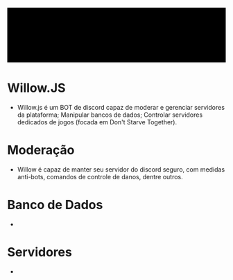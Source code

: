 ![Logotipo](source/assets/splash_art.jpg)

# Willow.JS
- Willow.js é um BOT de discord capaz de moderar e gerenciar servidores da plataforma; Manipular bancos de dados; Controlar servidores dedicados de jogos (focada em Don't Starve Together).

# Moderação
- Willow é capaz de manter seu servidor do discord seguro, com medidas anti-bots, comandos de controle de danos, dentre outros.

# Banco de Dados
- 

# Servidores
-
